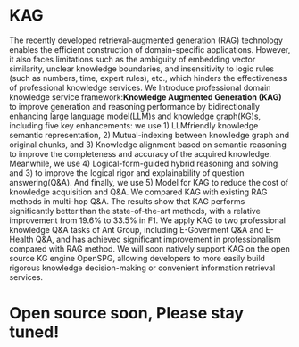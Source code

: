 # KAG
The recently developed retrieval-augmented generation (RAG) technology enables the efficient construction of domain-specific applications. However, it also faces limitations such as the ambiguity of embedding vector similarity, unclear knowledge boundaries, and insensitivity to logic rules (such as numbers, time, expert rules), etc., which hinders the effectiveness of professional knowledge services. 
We Introduce professional domain knowledge service framework:**Knowledge Augmented Generation (KAG)** to improve generation and reasoning performance by bidirectionally enhancing large language model(LLM)s and knowledge graph(KG)s, including five key enhancements: we use 1) LLMfriendly knowledge semantic representation, 2) Mutual-indexing between knowledge graph and original chunks, and 3) Knowledge alignment based on semantic reasoning to improve the completeness and accuracy of the acquired knowledge. Meanwhile, we use 4) Logical-form-guided hybrid reasoning and solving and 3) to improve the logical rigor and explainability of question answering(Q&A). And finally, we use 5) Model for KAG to reduce the cost of knowledge acquisition and Q&A. 
We compared KAG with existing RAG methods in multi-hop Q&A. The results show that KAG performs significantly better than the state-of-the-art methods, with a relative improvement from 19.6% to 33.5% in F1. We apply KAG to two professional knowledge Q&A tasks of Ant Group, including E-Goverment Q&A and E-Health Q&A, and has achieved significant improvement in professionalism compared with RAG method. 
We will soon natively support KAG on the open source KG engine OpenSPG, allowing developers to more easily build rigorous knowledge decision-making or convenient information retrieval services.


# Open source soon, Please stay tuned!
